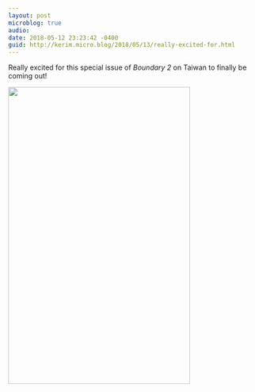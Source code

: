```yaml
---
layout: post
microblog: true
audio: 
date: 2018-05-12 23:23:42 -0400
guid: http://kerim.micro.blog/2018/05/13/really-excited-for.html
---
```

Really excited for this special issue of _Boundary 2_ on Taiwan to finally be coming out! 

<img src="http://micro.oxus.net/uploads/2018/4d6ee1f9b3.jpg" width="367" height="600" />
